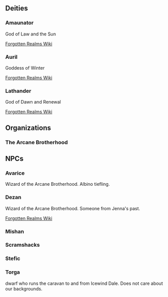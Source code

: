 ## Deities
### Amaunator
God of Law and the Sun

[Forgotten Realms Wiki](https://forgottenrealms.fandom.com/wiki/Amaunator)

### Auril
Goddess of Winter

[Forgotten Realms Wiki](https://forgottenrealms.fandom.com/wiki/Auril)

### Lathander
God of Dawn and Renewal

[Forgotten Realms Wiki](https://forgottenrealms.fandom.com/wiki/Lathander)

## Organizations

### The Arcane Brotherhood

## NPCs

### Avarice
Wizard of the Arcane Brotherhood.
Albino tiefling.

### Dezan
Wizard of the Arcane Brotherhood.
Someone from Jenna's past.

[Forgotten Realms Wiki](https://forgottenrealms.fandom.com/wiki/Arcane_Brotherhood)

### Mishan

### Scramshacks

### Stefic

### Torga
dwarf who runs the caravan to and from Icewind Dale. Does not care about our backgrounds.
